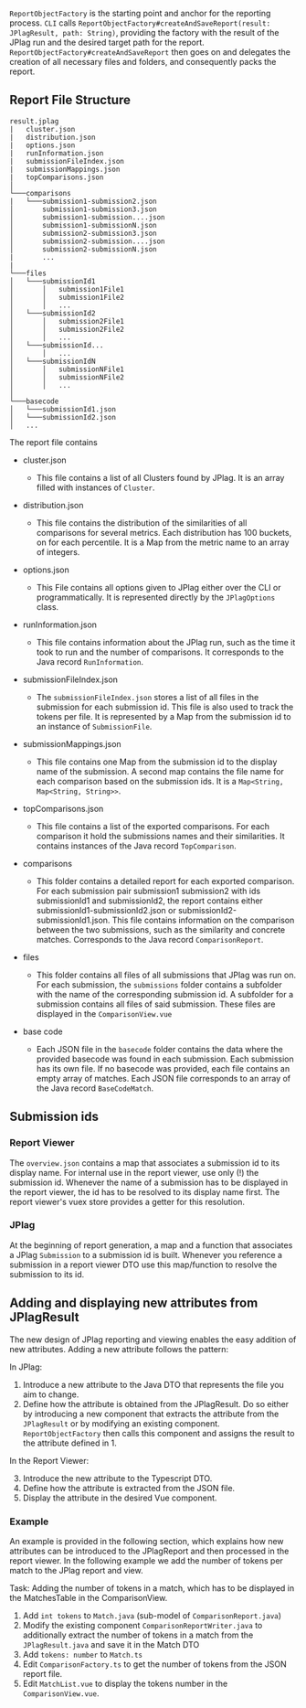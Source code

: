 `ReportObjectFactory` is the starting point and anchor for the reporting process. `CLI` calls `ReportObjectFactory#createAndSaveReport(result: JPlagResult, path: String)`, providing the factory with the result of the JPlag run and the desired target path for the report.
`ReportObjectFactory#createAndSaveReport` then goes on and delegates the creation of all necessary files and folders, and consequently packs the report.

## Report File Structure

```
result.jplag
|   cluster.json
|   distribution.json
|   options.json
|   runInformation.json
|   submissionFileIndex.json
|   submissionMappings.json
|   topComparisons.json
│
└───comparisons
|   └───submission1-submission2.json
│       submission1-submission3.json
│       submission1-submission....json
│       submission1-submissionN.json
│       submission2-submission3.json
│       submission2-submission....json
│       submission2-submissionN.json
|       ...
|
└───files
│   └───submissionId1
│       │   submission1File1
│       │   submission1File2
│       │   ...
│   └───submissionId2
│       │   submission2File1
│       │   submission2File2
│       │   ...
│   └───submissionId...
│       │   ...
│   └───submissionIdN
│       │   submissionNFile1
│       │   submissionNFile2
│       │   ...
│
└───basecode
│   └───submissionId1.json
│   └───submissionId2.json
│   ...
```

The report file contains

- cluster.json
  - This file contains a list of all Clusters found by JPlag. It is an array filled with instances of `Cluster`.

- distribution.json
  - This file contains the distribution of the similarities of all comparisons for several metrics. Each distribution has 100 buckets, on for each percentile. It is a Map from the metric name to an array of integers.

- options.json
  - This File contains all options given to JPlag either over the CLI or programmatically. It is represented directly by the `JPlagOptions` class.

- runInformation.json
  - This file contains information about the JPlag run, such as the time it took to run and the number of comparisons. It corresponds to the Java record `RunInformation`.

- submissionFileIndex.json
  - The `submissionFileIndex.json` stores a list of all files in the submission for each submission id. This file is also used to track the tokens per file. It is represented by a Map from the submission id to an instance of `SubmissionFile`.

- submissionMappings.json
  - This file contains one Map from the submission id to the display name of the submission. A second map contains the file name for each comparison based on the submission ids. It is a `Map<String, Map<String, String>>`.
  
- topComparisons.json
  - This file contains a list of the exported comparisons. For each comparison it hold the submissions names and their similarities. It contains instances of the Java record `TopComparison`.   

- comparisons
  - This folder contains a detailed report for each exported comparison. For each submission pair submission1 submission2 with ids submissionId1 and submissionId2, the report contains either submissionId1-submissionId2.json or submissionId2-submissionId1.json. This file contains information on the comparison between the two submissions, such as the similarity and concrete matches. Corresponds to the Java record `ComparisonReport`.

- files
  - This folder contains all files of all submissions that JPlag was run on. For each submission, the `submissions` folder contains a subfolder with the name of the corresponding submission id. A subfolder for a submission contains all files of said submission.
    These files are displayed in the `ComparisonView.vue`

- base code
  - Each JSON file in the `basecode` folder contains the data where the provided basecode was found in each submission. Each submission has its own file. If no basecode was provided, each file contains an empty array of matches. Each JSON file corresponds to an array of the Java record `BaseCodeMatch`.

## Submission ids

### Report Viewer
The `overview.json` contains a map that associates a submission id to its display name. 
For internal use in the report viewer, use only (!) the submission id. Whenever the name of a submission has to be displayed in the report viewer, the id has to be resolved to its display name first. The report viewer's vuex store provides a getter for this resolution.

### JPlag 
At the beginning of report generation, a map and a function that associates a JPlag `Submission` to a submission id is built. Whenever you reference a submission in a report viewer DTO use this map/function to resolve the submission to its id. 

## Adding and displaying new attributes from JPlagResult

The new design of JPlag reporting and viewing enables the easy addition of new attributes. Adding a new attribute follows the pattern:

In JPlag:

1. Introduce a new attribute to the Java DTO that represents the file you aim to change.
2. Define how the attribute is obtained from the JPlagResult. Do so either by introducing a new component that extracts the attribute from the `JPlagResult` or by modifying an existing component. `ReportObjectFactory` then calls this component and assigns the result to the attribute defined in 1.

In the Report Viewer:

3. Introduce the new attribute to the Typescript DTO.
4. Define how the attribute is extracted from the JSON file.
5. Display the attribute in the desired Vue component.

### Example

An example is provided in the following section, which explains how new attributes can be introduced to the JPlagReport and then processed in the report viewer. In the following example we add the number of tokens per match to the JPlag report and view.

Task: Adding the number of tokens in a match, which has to be displayed in the MatchesTable in the ComparisonView.

1. Add `int tokens` to `Match.java` (sub-model of `ComparisonReport.java`)
2. Modify the existing component `ComparisonReportWriter.java` to additionally extract the number of tokens in a match from the `JPlagResult.java`
   and save it in the Match DTO
3. Add `tokens: number` to `Match.ts`
4. Edit `ComparisonFactory.ts` to get the number of tokens from the JSON report file.
5. Edit `MatchList.vue` to display the tokens number in the `ComparisonView.vue`.
